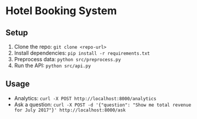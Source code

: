 # Hotel Booking System

## Setup
1. Clone the repo: `git clone <repo-url>`
2. Install dependencies: `pip install -r requirements.txt`
3. Preprocess data: `python src/preprocess.py`
4. Run the API: `python src/api.py`

## Usage
- Analytics: `curl -X POST http://localhost:8000/analytics`
- Ask a question: `curl -X POST -d '{"question": "Show me total revenue for July 2017"}' http://localhost:8000/ask`
